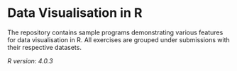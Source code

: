 # Data Visualisation in R

The repository contains sample programs demonstrating various features for data visualisation in R. All exercises are grouped under submissions with their respective datasets.

*R version: 4.0.3*

